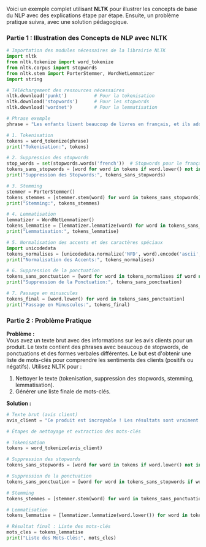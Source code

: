 



















Voici un exemple complet utilisant **NLTK** pour illustrer les concepts de base du NLP avec des explications étape par étape. Ensuite, un problème pratique suivra, avec une solution pédagogique.

### Partie 1 : Illustration des Concepts de NLP avec NLTK

```python
# Importation des modules nécessaires de la librairie NLTK
import nltk
from nltk.tokenize import word_tokenize
from nltk.corpus import stopwords
from nltk.stem import PorterStemmer, WordNetLemmatizer
import string

# Téléchargement des ressources nécessaires
nltk.download('punkt')          # Pour la tokenisation
nltk.download('stopwords')      # Pour les stopwords
nltk.download('wordnet')        # Pour la lemmatisation

# Phrase exemple
phrase = "Les enfants lisent beaucoup de livres en français, et ils adorent ça ! C'était vraiment génial."

# 1. Tokenisation
tokens = word_tokenize(phrase)
print("Tokenisation:", tokens)

# 2. Suppression des stopwords
stop_words = set(stopwords.words('french'))  # Stopwords pour le français
tokens_sans_stopwords = [word for word in tokens if word.lower() not in stop_words]
print("Suppression des Stopwords:", tokens_sans_stopwords)

# 3. Stemming
stemmer = PorterStemmer()
tokens_stemmes = [stemmer.stem(word) for word in tokens_sans_stopwords]
print("Stemming:", tokens_stemmes)

# 4. Lemmatisation
lemmatizer = WordNetLemmatizer()
tokens_lemmatise = [lemmatizer.lemmatize(word) for word in tokens_sans_stopwords]
print("Lemmatisation:", tokens_lemmatise)

# 5. Normalisation des accents et des caractères spéciaux
import unicodedata
tokens_normalises = [unicodedata.normalize('NFD', word).encode('ascii', 'ignore').decode('utf-8') for word in tokens_sans_stopwords]
print("Normalisation des Accents:", tokens_normalises)

# 6. Suppression de la ponctuation
tokens_sans_ponctuation = [word for word in tokens_normalises if word not in string.punctuation]
print("Suppression de la Ponctuation:", tokens_sans_ponctuation)

# 7. Passage en minuscules
tokens_final = [word.lower() for word in tokens_sans_ponctuation]
print("Passage en Minuscules:", tokens_final)
```

### Partie 2 : Problème Pratique

**Problème :**  
Vous avez un texte brut avec des informations sur les avis clients pour un produit. Le texte contient des phrases avec beaucoup de stopwords, de ponctuations et des formes verbales différentes. Le but est d'obtenir une liste de mots-clés pour comprendre les sentiments des clients (positifs ou négatifs). Utilisez NLTK pour :
1. Nettoyer le texte (tokenisation, suppression des stopwords, stemming, lemmatisation).
2. Générer une liste finale de mots-clés.

**Solution :**

```python
# Texte brut (avis client)
avis_client = "Ce produit est incroyable ! Les résultats sont vraiment visibles après une semaine d'utilisation. C'était efficace, et je suis très satisfait."

# Étapes de nettoyage et extraction des mots-clés

# Tokenisation
tokens = word_tokenize(avis_client)

# Suppression des stopwords
tokens_sans_stopwords = [word for word in tokens if word.lower() not in stop_words]

# Suppression de la ponctuation
tokens_sans_ponctuation = [word for word in tokens_sans_stopwords if word not in string.punctuation]

# Stemming
tokens_stemmes = [stemmer.stem(word) for word in tokens_sans_ponctuation]

# Lemmatisation
tokens_lemmatise = [lemmatizer.lemmatize(word.lower()) for word in tokens_stemmes]

# Résultat final : Liste des mots-clés
mots_cles = tokens_lemmatise
print("Liste des Mots-Clés:", mots_cles)
```
